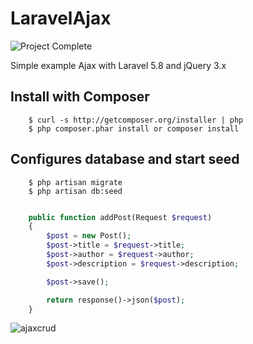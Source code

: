 # LaravelAjax

![Project Complete](https://img.shields.io/badge/Status-Project%20Complete-brightgreen)


Simple example Ajax with Laravel 5.8 and jQuery 3.x

## Install with Composer

```
    $ curl -s http://getcomposer.org/installer | php
    $ php composer.phar install or composer install
```

## Configures database and start seed

```
    $ php artisan migrate
    $ php artisan db:seed
```

```php

    public function addPost(Request $request)
    {
        $post = new Post();
        $post->title = $request->title;
        $post->author = $request->author;
        $post->description = $request->description;

        $post->save();

        return response()->json($post);
    }

```

![ajaxcrud](https://user-images.githubusercontent.com/37043938/102091020-3acace80-3e44-11eb-90fd-9a8b330a5a22.gif)
